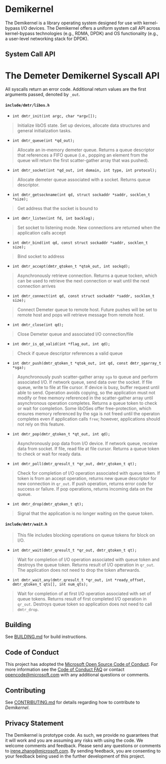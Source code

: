 Demikernel
==========

The Demikernel is a library operating system designed for use with
kernel-bypass I/O devices.  The Demikernel offers a uniform system
call API across kernel-bypass technologies (e.g., RDMA, DPDK) and OS
functionality (e.g., a user-level networking stack for DPDK).


System Call API
---------
# The Demeter Demikernel Syscall API

All syscalls return an error code. Additional return values are
the first arguments passed, denoted by `_out`.

#### `include/dmtr/libos.h`

* `int dmtr_init(int argc, char *argv[]);`

> Initialize libOS state. Set up devices, allocate data structures and
> general initialization tasks.

* `int dmtr_queue(int *qd_out);`

> Allocate an in-memory demeter queue. Returns a queue descriptor that
> references a FIFO queue (i.e., popping an element from the queue
> will return the first scatter-gather array that was pushed).

* `int dmtr_socket(int *qd_out, int domain, int type, int protocol);`

>  Allocate demeter queue associated with a socket. Returns queue
>  descriptor.


* `int dmtr_getsockname(int qd, struct sockaddr *saddr, socklen_t *size);`

>  Get address that the socket is bound to


* `int dmtr_listen(int fd, int backlog);`

>  Set socket to listening mode.  New connections are returned when
>  the application calls accept


* `int dmtr_bind(int qd, const struct sockaddr *saddr, socklen_t size);`

>  Bind socket to address


* `int dmtr_accept(dmtr_qtoken_t *qtok_out, int sockqd);`

>  Asynchronously retrieve connection.  Returns a queue tocken, which
>  can be used to retrieve the next connection or wait until the next
>  connection arrives

* `int dmtr_connect(int qd, const struct sockaddr *saddr, socklen_t size);`

> Connect Demeter queue to remote host.  Future pushes will be set
> to remote host and pops will retrieve message from remote host.

* `int dmtr_close(int qd);`

> Close Demeter queue and associated I/O connection/file

* `int dmtr_is_qd_valid(int *flag_out, int qd);`

> Check if queue descriptor references a valid queue

* `int dmtr_push(dmtr_qtoken_t *qtok_out, int qd, const dmtr_sgarray_t *sga);`

> Asynchronously push scatter-gather array `sga` to queue and perform
> associated I/O.  If network queue, send data over the socket.  If
> file queue, write to file at file cursor.  If device is busy, buffer
> request until able to send.  Operation avoids copying, so the
> application must not modify or free memory referenced in the
> scatter-gather array until asynchronous operation completes. Returns
> a queue token to check or wait for completion.  Some libOSes offer
> free-protection, which ensures memory referenced by the sga is not
> freed until the operaton completes even if application calls `free`;
> however, applications should not rely on this feature.

* `int dmtr_pop(dmtr_qtoken_t *qt_out, int qd);`

> Asynchronously pop data from I/O device.  If network queue, receive
> data from socket.  If file, read file at file cursor.  Returns a
> queue token to check or wait for ready data.

* `int dmtr_poll(dmtr_qresult_t *qr_out, dmtr_qtoken_t qt);`

> Check for completion of I/O operation associated with queue token.
> If token is from an accept operation, returns new queue descriptor
> for new connection in `qr_out`.  If push operation, returns error
> code for success or failure.  If pop operations, returns incoming
> data on the queue.

* `int dmtr_drop(dmtr_qtoken_t qt);`

> Signal that the application is no longer waiting on the queue token.

#### `include/dmtr/wait.h`

> This file includes blocking operations on queue tokens for block on
> I/O. 

* `int dmtr_wait(dmtr_qresult_t *qr_out, dmtr_qtoken_t qt);`

> Wait for completion of I/O operation associated with queue token and
> destroys the queue token.  Returns result of I/O operation in
> `qr_out`.  The application does not need to drop the token
> afterwards.

* `int dmtr_wait_any(dmtr_qresult_t *qr_out, int *ready_offset, dmtr_qtoken_t qts[], int num_qts);`

> Wait for completion of at first I/O operation associated with set of
> queue tokens.  Returns result of first completed I/O operation in
> `qr_out`. Destroys queue token so application does not need to call
> `dmtr_drop`.

Building
--------

See [BUILDING.md](./BUILDING.md) for build instructions.

Code of Conduct
---------------

This project has adopted the [Microsoft Open Source Code of Conduct](https://opensource.microsoft.com/codeofconduct/).
For more information see the [Code of Conduct FAQ](https://opensource.microsoft.com/codeofconduct/faq/)
or contact [opencode@microsoft.com](mailto:opencode@microsoft.com) with any additional questions or comments.

Contributing
------------

See [CONTRIBUTING.md](./CONTRIBUTING.md) for details regarding how to contribute to _Demikernel_.


Privacy Statement
--------------

The Demikernel is prototype code. As such, we provide no guarantees
that it will work and you are assuming any risks with using the code.
We welcome comments and feedback. Please send any questions or
comments to irene.zhang@microsoft.com.  By sending feedback, you are
consenting to your feedback being used in the further development of
this project.
